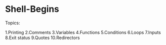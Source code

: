 # Shell-Begins

Topics:

1.Printing
2.Comments
3.Variables
4.Functions
5.Conditions
6.Loops
7.Inputs
8.Exit status
9.Quotes
10.Redirectors